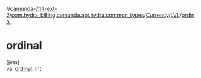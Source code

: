 //[camunda-7.14-ext-2](../../../../index.md)/[com.hydra_billing.camunda.api.hydra.common_types](../../index.md)/[Currency](../index.md)/[LVL](index.md)/[ordinal](ordinal.md)

# ordinal

[jvm]\
val [ordinal](ordinal.md): Int
